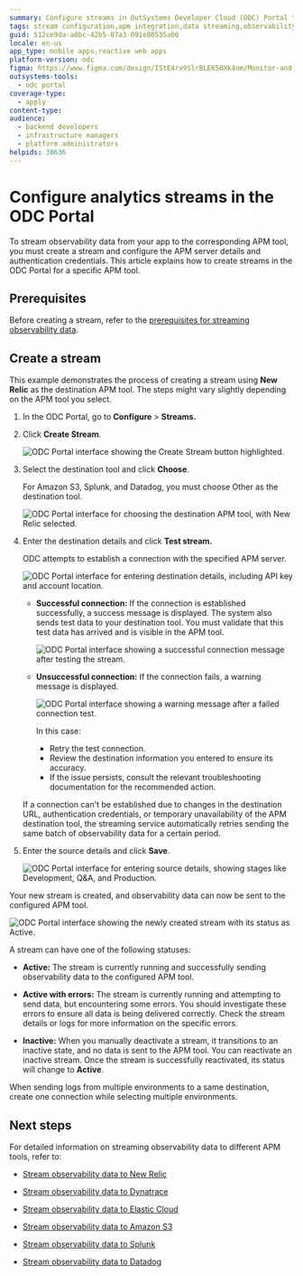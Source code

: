 ```yaml
---
summary: Configure streams in OutSystems Developer Cloud (ODC) Portal to send observability data to APM tools with server details and authentication.
tags: stream configuration,apm integration,data streaming,observability
guid: 512ce9da-a8bc-42b5-87a3-091e80535a06
locale: en-us
app_type: mobile apps,reactive web apps
platform-version: odc
figma: https://www.figma.com/design/IStE4rx9SlrBLEK5OXk4nm/Monitor-and-troubleshoot-apps?node-id=3814-102
outsystems-tools:
  - odc portal
coverage-type:
  - apply
content-type: 
audience:
  - backend developers
  - infrastructure managers
  - platform administrators
helpids: 30636
---
```


# Configure analytics streams in the ODC Portal

To stream observability data from your app to the corresponding APM tool, you must create a stream and configure the APM server details and authentication credentials. This article explains how to create streams in the ODC Portal for a specific APM tool.

## Prerequisites

Before creating a stream, refer to the [prerequisites for streaming observability data](stream-app-analytics-overview.md#prerequisites).

## Create a stream

This example demonstrates the process of creating a stream using **New Relic** as the destination APM tool. The steps might vary slightly depending on the APM tool you select.

1. In the ODC Portal, go to **Configure** > **Streams.**  

1. Click **Create Stream**.

   ![ODC Portal interface showing the Create Stream button highlighted.](images/app-analytics-create-pl.png "Create Stream Button")

1. Select the destination tool and click **Choose**.  

    <div class="info" markdown="1">

    For Amazon S3, Splunk, and Datadog, you must choose Other as the destination tool.

    </div>

   ![ODC Portal interface for choosing the destination APM tool, with New Relic selected.](images/app-analytics-tool-pl.png "Choose Destination Tool")  

1. Enter the destination details and click **Test stream.**

    ODC attempts to establish a connection with the specified APM server.

    ![ODC Portal interface for entering destination details, including API key and account location.](images/app-analytics-destination-pl.png "Enter Destination Details")

    * **Successful connection:** If the connection is established successfully, a success message is displayed. The system also sends test data to your destination  tool. You must validate that this test data has arrived and is visible in the APM tool.

        ![ODC Portal interface showing a successful connection message after testing the stream.](images/app-analytics-success-pl.png "Successful Connection")

    * **Unsuccessful connection:** If the connection fails, a warning message is displayed.

        ![ODC Portal interface showing a warning message after a failed connection test.](images/app-analytics-fail-pl.png "Unsuccessful Connection")

        In this case:  

        * Retry the test connection.  
        * Review the destination information you entered to ensure its accuracy.  
        * If the issue persists, consult the relevant troubleshooting documentation for the recommended action.

    <div class="info" markdown="1">

    If a connection can't be established due to changes in the destination URL, authentication credentials, or temporary unavailability of the APM destination tool, the streaming service automatically retries sending the same batch of observability data for a certain period.

    </div>

1. Enter the source details and click **Save**.

    ![ODC Portal interface for entering source details, showing stages like Development, Q&A, and Production.](images/app-analytics-source-pl.png "Enter Source Details")

Your new stream is created, and observability data can now be sent to the configured APM tool.

![ODC Portal interface showing the newly created stream with its status as Active.](images/app-analytics-saved-pl.png "Stream Created")

A stream can have one of the following statuses:

* **Active:** The stream is currently running and successfully sending observability data to the configured APM tool.  

* **Active with errors:** The stream is currently running and attempting to send data, but encountering some errors. You should investigate these errors to ensure all data is being delivered correctly. Check the stream details or logs for more information on the specific errors.  

* **Inactive:**  When you manually deactivate a stream, it transitions to an inactive state, and no data is sent to the APM tool. You can reactivate an inactive stream. Once the stream is successfully reactivated, its status will change to **Active**.

<div class="info" markdown="1">

When sending logs from multiple environments to a same destination, create one connection while selecting multiple environments.

</div>

## Next steps

For detailed information on streaming observability data to different APM tools, refer to:

* [Stream observability data to New Relic](stream-app-analytics-new-relic.md)

* [Stream observability data to Dynatrace](stream-app-analytics-dynatrace.md)

* [Stream observability data to Elastic Cloud](stream-app-analytics-elastic.md)

* [Stream observability data to Amazon S3](stream-app-analytics-amazon-s3.md)

* [Stream observability data to Splunk](stream-app-analytics-splunk.md)

* [Stream observability data to Datadog](stream-app-analytics-datadog.md)
